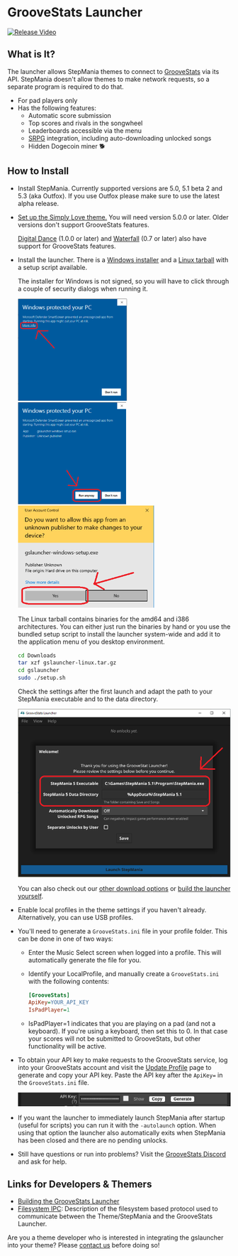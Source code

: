 # GrooveStats Launcher

[![Release Video](https://img.youtube.com/vi/8yMzp7xMQq0/0.jpg)](https://youtu.be/8yMzp7xMQq0)


## What is It?

The launcher allows StepMania themes to connect to
[GrooveStats](https://www.groovestats.com/) via its API. StepMania doesn't
allow themes to make network requests, so a separate program is required to do
that.

- For pad players only
- Has the following features:
  - Automatic score submission
  - Top scores and rivals in the songwheel
  - Leaderboards accessible via the menu
  - [SRPG](https://srpg5.groovestats.com/) integration, including
    auto-downloading unlocked songs
  - Hidden Dogecoin miner 🐕


## How to Install

- Install StepMania. Currently supported versions are 5.0, 5.1 beta 2 and 5.3
  (aka Outfox). If you use Outfox please make sure to use the latest alpha release.
- [Set up the Simply Love theme.](https://github.com/Simply-Love/Simply-Love-SM5#installing-simply-love)
  You will need version 5.0.0 or later. Older versions don't support
  GrooveStats features.

  [Digital Dance](https://github.com/Hayoreo/Digital-Dance/releases/latest)
  (1.0.0 or later) and
  [Waterfall](https://docs.google.com/document/d/1-13VfHKUM_b2WHZpQodrdLu3Pe-IWqrgJBBIHFq6y_Y)
  (0.7 or later) also have support for GrooveStats features.
- Install the launcher. There is a
  [Windows installer](https://github.com/GrooveStats/gslauncher/releases/latest/download/gslauncher-windows-setup.exe)
  and a
  [Linux tarball](https://github.com/GrooveStats/gslauncher/releases/latest/download/gslauncher-linux.tar.gz)
  with a setup script available.

  The installer for Windows is not signed, so you will have to click through a
  couple of security dialogs when running it.

  <img src="doc/images/win-security-dialog-1.png" height="230">
  <img src="doc/images/win-security-dialog-2.png" height="230">
  <img src="doc/images/win-security-dialog-3.png" height="230">

  The Linux tarball contains binaries for the amd64 and i386 architectures. You
  can either just run the binaries by hand or you use the bundled setup script
  to install the launcher system-wide and add it to the application menu of you
  desktop environment.

  ```sh
  cd Downloads
  tar xzf gslauncher-linux.tar.gz
  cd gslauncher
  sudo ./setup.sh
  ```

  Check the settings after the first launch and adapt the path to your
  StepMania executable and to the data directory.

  ![welcome screen](doc/images/launcher-welcome.png)

  You can also check out our
  [other download options](https://github.com/GrooveStats/gslauncher/releases/latest/)
  or
  [build the launcher yourself](https://github.com/GrooveStats/gslauncher/blob/main/doc/building.md).
- Enable local profiles in the theme settings if you haven't already.
  Alternatively, you can use USB profiles.
- You'll need to generate a `GrooveStats.ini` file in your profile folder. This
  can be done in one of two ways:
  - Enter the Music Select screen when logged into a profile. This will
    automatically generate the file for you.
  - Identify your LocalProfile, and manually create a `GrooveStats.ini` with
    the following contents:

    ```ini
    [GrooveStats]
    ApiKey=YOUR_API_KEY
    IsPadPlayer=1
    ```

  - IsPadPlayer=1 indicates that you are playing on a pad (and not a keyboard).
    If you're using a keyboard, then set this to 0. In that case your scores
    will not be submitted to GrooveStats, but other functionality will be
    active.

- To obtain your API key to make requests to the GrooveStats service, log into
  your GrooveStats account and visit the
  [Update Profile](https://groovestats.com/index.php?page=register&action=update)
  page to generate and copy your API key. Paste the API key after the `ApiKey=`
  in the `GrooveStats.ini` file.

  ![GrooveStats API key](doc/images/gs-api-key.png)

- If you want the launcher to immediately launch StepMania after startup
  (useful for scripts) you can run it with the `-autolaunch` option. When using
  that option the launcher also automatically exits when StepMania has been
  closed and there are no pending unlocks.
 
- Still have questions or run into problems? Visit the
  [GrooveStats Discord](https://discord.gg/H7jYZ7xaEX) and ask for help.


## Links for Developers & Themers
- [Building the GrooveStats Launcher](https://github.com/GrooveStats/gslauncher/blob/main/doc/building.md)
- [Filesystem IPC](https://github.com/GrooveStats/gslauncher/blob/main/doc/fsipc.md):
  Description of the filesystem based protocol used to communicate between the
  Theme/StepMania and the GrooveStats Launcher.

Are you a theme developer who is interested in integrating the gslauncher into
your theme? Please [contact us](https://discord.gg/H7jYZ7xaEX) before doing so!
